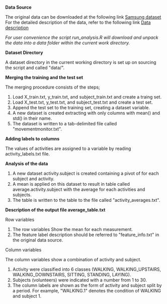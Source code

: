 **Data Source**

The original data can be downloaded at the following link [Samsung dataset](http://archive.ics.uci.edu/ml/datasets/Human+Activity+Recognition+Using+Smartphones)
For the detailed description of the data, refer to the following link [Data description](http://archive.ics.uci.edu/ml/datasets/Human+Activity+Recognition+Using+Smartphones)

*For user convenience the script run_analysis.R will download and unpack the data into a data folder within the current work directory.*

**Dataset Directory**

A dataset directory in the current working directory is set up on sourcing the script and called "data/".

**Merging the training and the test set**

The merging procedure consists of the steps;

1. Load X_train.txt, y_train.txt, and subject_train.txt and create a traing set.
2. Load X_test.txt, y_test.txt, and subject_test.txt and create a test set.
3. Append the test set to the training set, creating a dataset variable.
4. A new dataset is created extracting with only columns with mean() and std() in their name. 	
5. The dataset is written to a tab-delimited file called "movementmonitor.txt".

**Adding labels to columns**

The values of activities are assigned to a variable by reading activity_labels.txt file.

**Analysis of the data**

1. A new dataset activity.subject is created containing a pivot of for each subject and activity.
2. A mean is applied on this dataset to result in table called average.activity.subject with the average for each activities and subjects.
3. The table is written to the table to the file called "activity_averages.txt".

**Description of the output file average_table.txt**

Row variables 

1. The row variables Show the mean for each measurement. 
2. The feature label description should be referred to "feature_info.txt" in the original data source.


Column variables

The column variables show a combination of activity and subject.

1. Activity were classified into 6 classes (WALKING, WALKING_UPSTAIRS, WALKING_DOWNSTAIRS, SITTING, STANDING, LAYING).
2. Subjects (volunteers) were indicated with a number from 1 to 30. 
3. The column labels are shown as the form of activity and subject split by a period. For example, "WALKING.1" denotes the condition of WALKING and subject 1.
